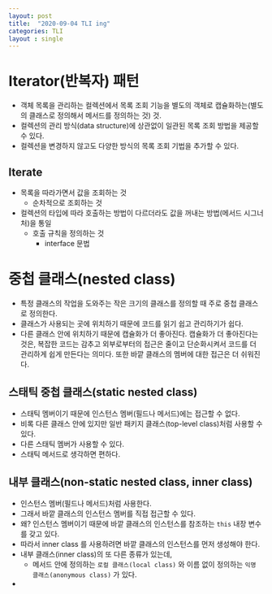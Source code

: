```yaml
---
layout: post
title:  "2020-09-04 TLI ing"
categories: TLI
layout : single
---
```


# Iterator(반복자) 패턴
- 객체 목록을 관리하는 컬렉션에서 목록 조회 기능을 별도의 객체로 캡슐화하는(별도의 클래스로 정의해서 메서드를 정의하는 것) 것.
- 컬렉션의 관리 방식(data structure)에 상관없이 일관된 목록 조회 방법을 제공할 수 있다.
- 컬렉션을 변경하지 않고도 다양한 방식의 목록 조회 기법을 추가할 수 있다.

## Iterate
- 목록을 따라가면서 값을 조회하는 것
    - 순차적으로 조회하는 것
- 컬렉션의 타입에 따라 호출하는 방법이 다르더라도 값을 꺼내는 방법(메서드 시그너처)을 통일
    - 호출 규칙을 정의하는 것
        - interface 문법
    
# 중첩 클래스(nested class)
- 특정 클래스의 작업을 도와주는 작은 크기의 클래스를 정의할 때 주로 중첩 클래스로 정의한다.
- 클래스가 사용되는 곳에 위치하기 때문에 코드를 읽기 쉽고 관리하기가 쉽다. 
- 다른 클래스 안에 위치하기 때문에 캡슐화가 더 좋아진다. 
  캡슐화가 더 좋아진다는 것은, 
  복잡한 코드는 감추고 외부로부터의 접근은 줄이고 단순화시켜서
  코드를 더 관리하게 쉽게 만든다는 의미다.
  또한 바깥 클래스의 멤버에 대한 접근은 더 쉬워진다. 

## 스태틱 중첩 클래스(static nested class)
- 스태틱 멤버이기 때문에 인스턴스 멤버(필드나 메서드)에는 접근할 수 없다.
- 비록 다른 클래스 안에 있지만 일반 패키지 클래스(top-level class)처럼 사용할 수 있다.
- 다른 스태틱 멤버가 사용할 수 있다.
- 스태틱 메서드로 생각하면 편하다.

## 내부 클래스(non-static nested class, inner class)
- 인스턴스 멤버(필드나 메서드)처럼 사용한다.
- 그래서 바깥 클래스의 인스턴스 멤버를 직접 접근할 수 있다.
- 왜? 
  인스턴스 멤버이기 때문에 바깥 클래스의 인스턴스를 참조하는 `this` 내장 변수를 갖고 있다.
- 따라서 inner class 를 사용하려면 바깥 클래스의 인스턴스를 먼저 생성해야 한다.
- 내부 클래스(inner class)의 또 다른 종류가 있는데,
    - 메서드 안에 정의하는 `로컬 클래스(local class)` 와 
  이름 없이 정의하는 `익명 클래스(anonymous class)` 가 있다.
- 